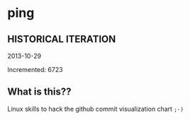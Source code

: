 # ping

## HISTORICAL ITERATION
2013-10-29

Incremented: 6723

## What is this?? 
Linux skills to hack the github commit visualization chart `;-)`
